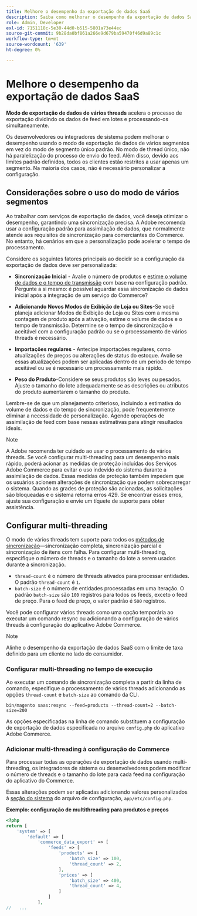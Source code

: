 ```yaml
---
title: Melhore o desempenho da exportação de dados SaaS
description: Saiba como melhorar o desempenho da exportação de dados SaaS para Serviços da Commerce usando um modo de exportação de dados de vários threads.
role: Admin, Developer
exl-id: 7151118c-5e30-44d0-b515-5801a73e44ec
source-git-commit: 9b28da0bf861a266e9d679ba59470f46d9a89c1c
workflow-type: tm+mt
source-wordcount: '639'
ht-degree: 0%

---
```


# Melhore o desempenho da exportação de dados SaaS

**Modo de exportação de dados de vários threads** acelera o processo de exportação dividindo os dados de feed em lotes e processando-os simultaneamente.

Os desenvolvedores ou integradores de sistema podem melhorar o desempenho usando o modo de exportação de dados de vários segmentos em vez do modo de segmento único padrão. No modo de thread único, não há paralelização do processo de envio do feed. Além disso, devido aos limites padrão definidos, todos os clientes estão restritos a usar apenas um segmento. Na maioria dos casos, não é necessário personalizar a configuração.

## Considerações sobre o uso do modo de vários segmentos

Ao trabalhar com serviços de exportação de dados, você deseja otimizar o desempenho, garantindo uma sincronização precisa.
A Adobe recomenda usar a configuração padrão para assimilação de dados, que normalmente atende aos requisitos de sincronização para comerciantes do Commerce. No entanto, há cenários em que a personalização pode acelerar o tempo de processamento.

Considere os seguintes fatores principais ao decidir se a configuração da exportação de dados deve ser personalizada:

- **Sincronização Inicial** - Avalie o número de produtos e [estime o volume de dados e o tempo de transmissão](estimate-data-volume-sync-time.md) com base na configuração padrão. Pergunte a si mesmo: é possível aguardar essa sincronização de dados inicial após a integração de um serviço do Commerce?

- **Adicionando Novos Modos de Exibição de Loja ou Sites**-Se você planeja adicionar Modos de Exibição de Loja ou Sites com a mesma contagem de produto após a ativação, estime o volume de dados e o tempo de transmissão. Determine se o tempo de sincronização é aceitável com a configuração padrão ou se o processamento de vários threads é necessário.

- **Importações regulares** - Antecipe importações regulares, como atualizações de preços ou alterações de status do estoque. Avalie se essas atualizações podem ser aplicadas dentro de um período de tempo aceitável ou se é necessário um processamento mais rápido.

- **Peso do Produto**-Considere se seus produtos são leves ou pesados. Ajuste o tamanho do lote adequadamente se as descrições ou atributos do produto aumentarem o tamanho do produto.

Lembre-se de que um planejamento criterioso, incluindo a estimativa do volume de dados e do tempo de sincronização, pode frequentemente eliminar a necessidade de personalização. Agende operações de assimilação de feed com base nessas estimativas para atingir resultados ideais.

>[!NOTE]
>
>A Adobe recomenda ter cuidado ao usar o processamento de vários threads. Se você configurar multi-threading para um desempenho mais rápido, poderá acionar as medidas de proteção incluídas dos Serviços Adobe Commerce para evitar o uso indevido do sistema durante a assimilação de dados. Essas medidas de proteção também impedem que os usuários acionem alterações de sincronização que podem sobrecarregar o sistema. Quando as grades de proteção são acionadas, as solicitações são bloqueadas e o sistema retorna erros 429. Se encontrar esses erros, ajuste sua configuração e envie um tíquete de suporte para obter assistência.

## Configurar multi-threading

O modo de vários threads tem suporte para todos os [métodos de sincronização](data-synchronization.md#synchronization-process)—sincronização completa, sincronização parcial e sincronização de itens com falha. Para configurar multi-threading, especifique o número de threads e o tamanho do lote a serem usados durante a sincronização.

- `thread-count` é o número de threads ativados para processar entidades. O padrão `thread-count` é `1`.
- `batch-size` é o número de entidades processadas em uma iteração. O padrão `batch-size` são `100` registros para todos os feeds, exceto o feed de preço. Para o feed de preço, o valor padrão é `500` registros.

Você pode configurar vários threads como uma opção temporária ao executar um comando resync ou adicionando a configuração de vários threads à configuração do aplicativo Adobe Commerce.

>[!NOTE]
>
>Alinhe o desempenho da exportação de dados SaaS com o limite de taxa definido para um cliente no lado do consumidor.

### Configurar multi-threading no tempo de execução

Ao executar um comando de sincronização completa a partir da linha de comando, especifique o processamento de vários threads adicionando as opções `thread-count` e `batch-size` ao comando da CLI.

```
bin/magento saas:resync --feed=products --thread-count=2 --batch-size=200
```

As opções especificadas na linha de comando substituem a configuração de exportação de dados especificada no arquivo `config.php` do aplicativo Adobe Commerce.

### Adicionar multi-threading à configuração do Commerce

Para processar todas as operações de exportação de dados usando multi-threading, os integradores de sistema ou desenvolvedores podem modificar o número de threads e o tamanho do lote para cada feed na configuração do aplicativo do Commerce.

Essas alterações podem ser aplicadas adicionando valores personalizados à [seção do sistema](https://experienceleague.adobe.com/en/docs/commerce-operations/configuration-guide/files/config-reference-configphp#system) do arquivo de configuração, `app/etc/config.php`.

**Exemplo: configuração de multithreading para produtos e preços**

```php
<?php
return [
    'system' => [
        'default' => [
            'commerce_data_export' => [
                'feeds' => [
                    'products' => [
                        'batch_size' => 100,
                        'thread_count' => 2,
                    ],
                    'prices' => [
                        'batch_size' => 400,
                        'thread_count' => 4,
                    ]
                ]
            ],
//   ...
```
